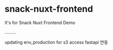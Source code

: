 # snack-nuxt-frontend
It's for Snack Nuxt Frontend Demo

.........

updating env_production for s3 access
fastapi 연동

